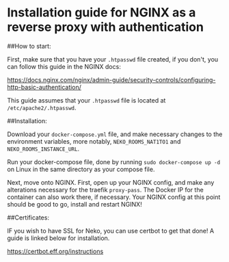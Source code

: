 ﻿# Installation guide for NGINX as a reverse proxy with authentication

##How to start:

First, make sure that you have your `.htpasswd` file created, if you don't, you can follow this guide in the NGINX docs:

https://docs.nginx.com/nginx/admin-guide/security-controls/configuring-http-basic-authentication/

This guide assumes that your `.htpasswd` file is located at `/etc/apache2/.htpasswd`.

##Installation:

Download your `docker-compose.yml` file, and make necessary changes to the environment variables, more notably, `NEKO_ROOMS_NAT1TO1` and `NEKO_ROOMS_INSTANCE_URL`. 

Run your docker-compose file, done by running `sudo docker-compose up -d` on Linux in the same directory as your compose file.

Next, move onto NGINX. First, open up your NGINX config, and make any alterations necessary for the traefik `proxy-pass`. 
The Docker IP for the container can also work there, if necessary. 
Your NGINX config at this point should be good to go, install and restart NGINX!

##Certificates:

IF you wish to have SSL for Neko, you can use certbot to get that done! A guide is linked below for installation.

https://certbot.eff.org/instructions